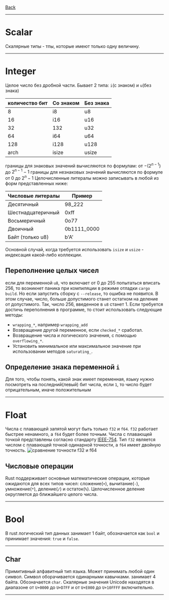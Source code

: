 [Back](../../README.md)

---

# Scalar

Скалярные типы - тпы, которые имеют только одну величину.

---

# Integer

Целое число без дробной части. Бывает 2 типа: `i`(с знаком) и `u`(без знака)

| количество бит 	| Со знаком 	| Без знака 	|
|----------------	|-----------	|-----------	|
| 8              	| i8        	| u8        	|
| 16             	| i16       	| u16       	|
| 32             	| 132       	| u32       	|
| 64             	| i64       	| u64       	|
| 128            	| i128      	| u128      	|
| arch           	| isize     	| usize     	|

границы для знаковых значений вычисляются по формулам: от $-(2^{n-1})$ до $2^{n-1} - 1$
границы для незнаковых значений вычисляются по формуле от $0$ до $2^n-1$
Целочисленные литералы можно записывать в любой из форм представленных ниже:

| Числовые литералы | Пример      |
|----------------	|-------------|
| Десятичный	    | 98_222      |
| Шестнадцатеричный | 0xff        |
| Восьмеричный	    | 0o77        |
| Двоичный	        | 0b1111_0000 |
| Байт (только u8)  | b'A'        |

Основной случай, когда требуется использовать `isize` и `usize` - индексация какой-либо коллекции.

## Переполнение целых чисел

если для переменной `u8`, что включает от 0 до 255 попытаться вписать 256, то возникнет паника при компиляции в режиме отладки `cargo build`. Но если запустить сборку с `--release`, то ошибка не появится. В этом случае, число, больше допустимого станет остатком на деление от допустимого. Так, число 256, введенное в `u8` станет 1.
Если требуется достичь переполнения в программе, то стоит использовать следующие методы:

- `wrapping_*`, например `wrapping_add`
- Возвращение другой переменное, если `checked_*` сработал.
- Возвращение числа и логического значения, с помощью `overflowing_*`.
- Установить минимальное или максимальное значение при использовании методов `saturating_`.

## Определение знака переменной `i`

Для того, чтобы понять, какой знак имеет переменная, языку нужно посмотреть на последний(левый) бит числа, если `1`, то число будет отрицательным, иначе положительным

---

# Float

Числа с плавающей запятой могут быть только `f32` и `f64`. `f32` работает быстрее ненамного, а `f64` будет более точным.
Числа с плавающей точкой представлены согласно стандарту [IEEE-754](https://ru.wikipedia.org/wiki/IEEE_754-2008). Тип `f32` является числом с плавающей точкой одинарной точности, а `f64` имеет двойную точность.
![сравнение точности f32 и f64](https://upload.wikimedia.org/wikipedia/commons/thumb/1/18/IEEE754.svg/446px-IEEE754.svg.png)


## Числовые операции

Rust поддерживает основные математические операции, которые ожидаются для всех типов чисел: сложение(`+`), вычитание(`-`), умножение(`*`), деление(`/`) и остаток(`%`). Целочисленное деление округляется до ближайшего целого числа.

---

# Bool

В rust логический тип данных занимает 1 байт, обозначается как `bool` и принимает значения: `true` и `false`.

---

## Char

Примитивный алфавитный тип языка. Может принимать любой один символ. Символ оборачивается одинарными кавычками. занимает 4 байта. Обозначается `char`. Скалярные значения Unicode находятся в диапазоне от `U+0000` до `U+D7FF` и от `U+E000` до `U+10FFFF` включительно.

---